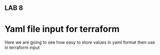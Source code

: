 ## LAB 8

# Yaml file input for terraform

Here we are going to see how easy to store values in yaml format then use in terraform input
